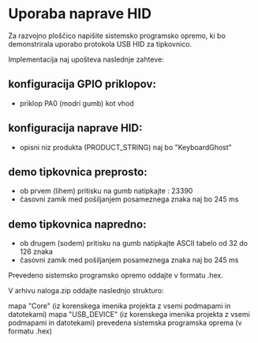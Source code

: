 # Uporaba naprave HID

Za razvojno ploščico napišite sistemsko programsko opremo, ki bo demonstrirala uporabo protokola USB HID za tipkovnico.

Implementacija naj upošteva naslednje zahteve:

## konfiguracija GPIO priklopov:
- priklop PA0 (modri gumb) kot vhod

## konfiguracija naprave HID:
- opisni niz produkta (PRODUCT_STRING) naj bo "KeyboardGhost"

## demo tipkovnica preprosto:
- ob prvem (lihem) pritisku na gumb natipkajte : 23390
- časovni zamik med pošiljanjem posameznega znaka naj bo 245 ms

## demo tipkovnica napredno:
- ob drugem (sodem) pritisku na gumb natipkajte ASCII tabelo od 32 do 126 znaka
- časovni zamik med pošiljanjem posameznega znaka naj bo 245 ms

Prevedeno sistemsko programsko opremo oddajte v formatu .hex.

V arhivu naloga.zip oddajte naslednjo strukturo:

mapa "Core" (iz korenskega imenika projekta z vsemi podmapami in datotekami)
mapa "USB_DEVICE" (iz korenskega imenika projekta z vsemi podmapami in datotekami)
prevedena sistemska programska oprema (v formatu .hex)